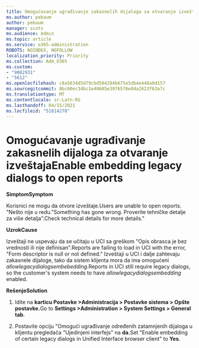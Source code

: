 ```yaml
---
title: Omogućavanje ugrađivanje zakasnelih dijaloga za otvaranje izveštaja
ms.author: pebaum
author: pebaum
manager: scotv
ms.audience: Admin
ms.topic: article
ms.service: o365-administration
ROBOTS: NOINDEX, NOFOLLOW
localization_priority: Priority
ms.collection: Adm_O365
ms.custom:
- "9002931"
- "5612"
ms.openlocfilehash: c8a5634d5d79cbd584284b675e5db4e448a0d157
ms.sourcegitcommit: 8bc60ec34bc1e40685e3976576e04a2623f63a7c
ms.translationtype: MT
ms.contentlocale: sr-Latn-RS
ms.lasthandoff: 04/15/2021
ms.locfileid: "51814278"
---
```

# <a name="enable-embedding-legacy-dialogs-to-open-reports"></a><span data-ttu-id="66c25-102">Omogućavanje ugrađivanje zakasnelih dijaloga za otvaranje izveštaja</span><span class="sxs-lookup"><span data-stu-id="66c25-102">Enable embedding legacy dialogs to open reports</span></span>

<span data-ttu-id="66c25-103">**Simptom**</span><span class="sxs-lookup"><span data-stu-id="66c25-103">**Symptom**</span></span>

<span data-ttu-id="66c25-104">Korisnici ne mogu da otvore izveštaje.</span><span class="sxs-lookup"><span data-stu-id="66c25-104">Users are unable to open reports.</span></span> <span data-ttu-id="66c25-105">"Nešto nije u redu.</span><span class="sxs-lookup"><span data-stu-id="66c25-105">"Something has gone wrong.</span></span> <span data-ttu-id="66c25-106">Proverite tehničke detalje za više detalja".</span><span class="sxs-lookup"><span data-stu-id="66c25-106">Check technical details for more details."</span></span>

<span data-ttu-id="66c25-107">**Uzrok**</span><span class="sxs-lookup"><span data-stu-id="66c25-107">**Cause**</span></span>

<span data-ttu-id="66c25-108">Izveštaji ne uspevaju da se učitaju u UCI sa greškom "Opis obrasca je bez vrednosti ili nije definisan".</span><span class="sxs-lookup"><span data-stu-id="66c25-108">Reports are failing to load in UCI with the error, "Form descriptor is null or not defined."</span></span> <span data-ttu-id="66c25-109">Izveštaji u UCI i dalje zahtevaju zakasnele dijaloge, tako da sistem klijenta mora da ima omogućeni *allowlegacydialogsembebedding.*</span><span class="sxs-lookup"><span data-stu-id="66c25-109">Reports in UCI still require legacy dialogs, so the customer's system needs to have *allowlegacydialogsembedding* enabled.</span></span>

<span data-ttu-id="66c25-110">**Rešenje**</span><span class="sxs-lookup"><span data-stu-id="66c25-110">**Solution**</span></span>

1. <span data-ttu-id="66c25-111">Idite na **karticu Postavke >Administracija > Postavke sistema > Opšte postavke.**</span><span class="sxs-lookup"><span data-stu-id="66c25-111">Go to **Settings >Administration > System Settings > General tab**.</span></span>

2. <span data-ttu-id="66c25-112">Postavite opciju "Omogući ugrađivanje određenih zatamnjenih dijaloga u klijentu pregledača "Ujedinjeni interfejs" na **da.**</span><span class="sxs-lookup"><span data-stu-id="66c25-112">Set "Enable embedding of certain legacy dialogs in Unified Interface browser client" to **Yes**.</span></span>
